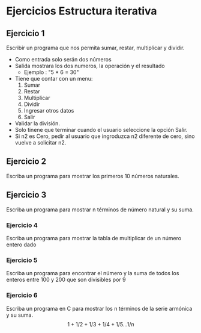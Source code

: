 # Ejercicios Estructura iterativa
## Ejercicio 1
Escribir un programa que nos permita sumar, restar, multiplicar y dividir.
* Como entrada solo serán dos números
* Salida mostrara los dos numeros, la operación y el resultado
    * Ejemplo : "5 * 6 = 30"
* Tiene que contar con un menu:
    1. Sumar
    1. Restar
    1. Multiplicar
    1. Dividir
    1. Ingresar otros datos
    1. Salir
* Validar la división.
* Solo tinene que terminar cuando el usuario seleccione la opción Salir.
* Si n2 es Cero, pedir al usuario que ingroduzca n2 diferente de cero, sino vuelve a solicitar n2.

## Ejercicio 2
Escriba un programa para mostrar los primeros 10 números naturales.

## Ejercicio 3
Escriba un programa  para mostrar n términos de número natural y su suma.

### Ejercicio 4
Escriba un programa para mostrar la tabla de multiplicar de un número entero dado

### Ejercicio 5
Escriba un programa para encontrar el número y la suma de todos los enteros entre 100 y 200 que son divisibles por 9

### Ejercicio 6
 Escriba un programa en C para mostrar los n términos de la serie armónica y su suma. $$1 + 1/2 + 1/3 + 1/4 + 1/5 ... 1/n$$